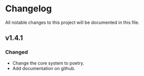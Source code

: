 # Changelog

All notable changes to this project will be documented in this file.

## v1.4.1

### Changed

- Change the core system to poetry.
- Add documentation on github.

